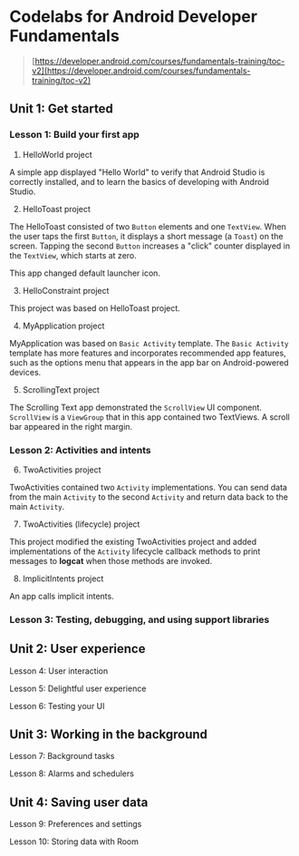 # Codelabs for Android Developer Fundamentals

> [https://developer.android.com/courses/fundamentals-training/toc-v2](https://developer.android.com/courses/fundamentals-training/toc-v2)

## Unit 1: Get started

### Lesson 1: Build your first app

1. HelloWorld project

A simple app displayed "Hello World" to verify that Android Studio is correctly installed, and to learn the basics of developing with Android Studio.

2. HelloToast project

The HelloToast consisted of two `Button` elements and one `TextView`. When the user taps the first `Button`, it displays a short message (a `Toast`) on the screen. Tapping the second `Button` increases a "click" counter displayed in the `TextView`, which starts at zero.

This app changed default launcher icon.

3. HelloConstraint project

This project was based on HelloToast project.

4. MyApplication project

MyApplication was based on `Basic Activity` template. The `Basic Activity` template has more features and incorporates recommended app features, such as the options menu that appears in the app bar on Android-powered devices.

5. ScrollingText project

The Scrolling Text app demonstrated the `ScrollView` UI component. `ScrollView` is a `ViewGroup` that in this app contained two TextViews. A scroll bar appeared in the right margin.

### Lesson 2: Activities and intents

6. TwoActivities project

TwoActivities contained two `Activity` implementations. You can send data from the main `Activity` to the second `Activity` and return data back to the main `Activity`.

7. TwoActivities (lifecycle) project

This project modified the existing TwoActivities project and added implementations of the `Activity` lifecycle callback methods to print messages to **logcat** when those methods are invoked.

8. ImplicitIntents project

An app calls implicit intents.

### Lesson 3: Testing, debugging, and using support libraries

## Unit 2: User experience

Lesson 4: User interaction

Lesson 5: Delightful user experience

Lesson 6: Testing your UI

## Unit 3: Working in the background

Lesson 7: Background tasks

Lesson 8: Alarms and schedulers

## Unit 4: Saving user data

Lesson 9: Preferences and settings

Lesson 10: Storing data with Room
